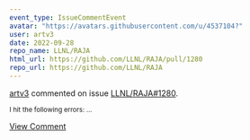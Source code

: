 ```yaml
---
event_type: IssueCommentEvent
avatar: "https://avatars.githubusercontent.com/u/4537104?"
user: artv3
date: 2022-09-28
repo_name: LLNL/RAJA
html_url: https://github.com/LLNL/RAJA/pull/1280
repo_url: https://github.com/LLNL/RAJA
---
```


<a href='https://github.com/artv3' target='_blank'>artv3</a> commented on issue <a href='https://github.com/LLNL/RAJA/pull/1280' target='_blank'>LLNL/RAJA#1280</a>.

<small>I hit the following errors: ...</small>

<a href='https://github.com/LLNL/RAJA/pull/1280' target='_blank'>View Comment</a>